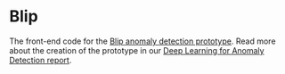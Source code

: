 # Blip

The front-end code for the [Blip anomaly detection prototype](https://blip.fastforwardlabs.com). Read more about the creation of the prototype in our [Deep Learning for Anomaly Detection report](https://ff12.fastforwardlabs.com).
